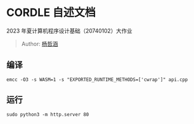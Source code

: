 # CORDLE 自述文档

2023 年夏计算机程序设计基础（20740102）大作业

> Author: [杨哲涵](https://git.tsinghua.edu.cn/yangzheh22)

## 编译

`emcc -O3 -s WASM=1 -s "EXPORTED_RUNTIME_METHODS=['cwrap']" api.cpp`

## 运行

`sudo python3 -m http.server 80`
